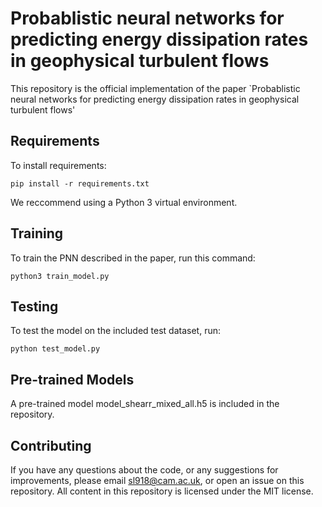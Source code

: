 # Probablistic neural networks for predicting energy dissipation rates in geophysical turbulent flows

This repository is the official implementation of the paper `Probablistic neural networks for predicting energy dissipation rates in geophysical turbulent flows'

## Requirements

To install requirements:

```setup
pip install -r requirements.txt
```

We reccommend using a Python 3 virtual environment.

## Training

To train the PNN described in the paper, run this command:

```train
python3 train_model.py 
```

## Testing

To test the model on the included test dataset, run:

```eval
python test_model.py 
```

## Pre-trained Models

A pre-trained model model_shearr_mixed_all.h5 is included in the repository.

## Contributing

If you have any questions about the code, or any suggestions for improvements, please email sl918@cam.ac.uk, or open an issue on this repository. All content in this repository is licensed under the MIT license.

